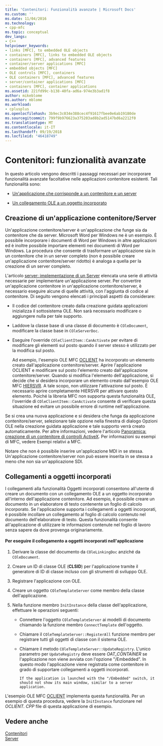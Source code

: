 ```yaml
---
title: 'Contenitori: Funzionalità avanzate | Microsoft Docs'
ms.custom: ''
ms.date: 11/04/2016
ms.technology:
- cpp-mfc
ms.topic: conceptual
dev_langs:
- C++
helpviewer_keywords:
- links [MFC], to embedded OLE objects
- containers [MFC], links to embedded OLE objects
- containers [MFC], advanced features
- container/server applications [MFC]
- embedded objects [MFC]
- OLE controls [MFC], containers
- OLE containers [MFC], advanced features
- server/container applications [MFC]
- containers [MFC], container applications
ms.assetid: 221fd99c-b138-40fa-ad6a-974e3b3ad1f8
author: mikeblome
ms.author: mblome
ms.workload:
- cplusplus
ms.openlocfilehash: 3b9ec3c034e388cec4f91617fbee0e6ab19180de
ms.sourcegitcommit: 799f9b976623a375203ad8b2ad5147bd6a2212f0
ms.translationtype: MT
ms.contentlocale: it-IT
ms.lasthandoff: 09/19/2018
ms.locfileid: "46418749"
---
```

# <a name="containers-advanced-features"></a>Contenitori: funzionalità avanzate

In questo articolo vengono descritti i passaggi necessari per incorporare funzionalità avanzate facoltative nelle applicazioni contenitore esistenti. Tali funzionalità sono:

- [Un'applicazione che corrisponde a un contenitore e un server](#_core_creating_a_container_server_application)

- [Un collegamento OLE a un oggetto incorporato](#_core_links_to_embedded_objects)

##  <a name="_core_creating_a_container_server_application"></a> Creazione di un'applicazione contenitore/Server

Un'applicazione contenitore/server è un'applicazione che funge sia da contenitore che da server. Microsoft Word per Windows ne è un esempio. È possibile incorporare i documenti di Word per Windows in altre applicazioni ed è inoltre possibile importare elementi nei documenti di Word per Windows. La procedura che consente di trasformare un'applicazione sia in un contenitore che in un server completo (non è possibile creare un'applicazione contenitore/server ridotto) è analoga a quella per la creazione di un server completo.

L'articolo [server: implementazione di un Server](../mfc/servers-implementing-a-server.md) elencata una serie di attività necessarie per implementare un'applicazione server. Per convertire un'applicazione contenitore in un'applicazione contenitore/server, è necessario eseguire alcune di quelle attività, con l'aggiunta di codice al contenitore. Di seguito vengono elencati i principali aspetti da considerare:

- Il codice del contenitore creato dalla creazione guidata applicazioni inizializza il sottosistema OLE. Non sarà necessario modificare o aggiungere nulla per tale supporto.

- Laddove la classe base di una classe di documento è `COleDocument`, modificare la classe base in `COleServerDoc`.

- Eseguire l'override `COleClientItem::CanActivate` per evitare di modificare gli elementi sul posto quando il server stesso è utilizzato per la modifica sul posto.

     Ad esempio, l'esempio OLE MFC [OCLIENT](../visual-cpp-samples.md) ha incorporato un elemento creato dall'applicazione contenitore/server. Aprire l'applicazione OCLIENT e modificare sul posto l'elemento creato dall'applicazione contenitore/server. Quando si modifica l'elemento dell'applicazione, si decide che si desidera incorporare un elemento creato dall'esempio OLE MFC [HIERSVR](../visual-cpp-samples.md). A tale scopo, non utilizzare l'attivazione sul posto. È necessario aprire completamente HIERSVR per attivare questo elemento. Poiché la libreria MFC non supporta questa funzionalità OLE, l'override di `COleClientItem::CanActivate` consente di verificare questa situazione ed evitare un possibile errore di runtime nell'applicazione.

Se si crea una nuova applicazione e si desidera che funga da applicazione contenitore/server, selezionare tale opzione nella finestra di dialogo Opzioni OLE nella creazione guidata applicazione e tale supporto verrà creato automaticamente. Per altre informazioni, vedere l'articolo [Panoramica: creazione di un contenitore di controlli ActiveX](../mfc/reference/creating-an-mfc-activex-control-container.md). Per informazioni su esempi di MFC, vedere Esempi relativi a MFC.

Notare che non è possibile inserire un'applicazione MDI in se stessa. Un'applicazione contenitore/server non può essere inserita in se stessa a meno che non sia un'applicazione SDI.

##  <a name="_core_links_to_embedded_objects"></a> Collegamenti a oggetti incorporati

I collegamenti alla funzionalità Oggetti incorporati consentono all'utente di creare un documento con un collegamento OLE a un oggetto incorporato all'interno dell'applicazione contenitore. Ad esempio, è possibile creare un documento in un elaboratore di testo contenente un foglio di calcolo incorporato. Se l'applicazione supporta i collegamenti a oggetti incorporati, è possibile incollare un collegamento al foglio di calcolo contenuto nel documento dell'elaboratore di testo. Questa funzionalità consente all'applicazione di utilizzare le informazioni contenute nel foglio di lavoro senza sapere da dove provenga originariamente.

#### <a name="to-link-to-embedded-objects-in-your-application"></a>Per eseguire il collegamento a oggetti incorporati nell'applicazione

1. Derivare la classe del documento da `COleLinkingDoc` anziché da `COleDocument`.

1. Creare un ID di classe OLE (**CLSID**) per l'applicazione tramite il generatore di ID di classe incluso con gli strumenti di sviluppo OLE.

1. Registrare l'applicazione con OLE.

1. Creare un oggetto `COleTemplateServer` come membro della classe dell'applicazione.

1. Nella funzione membro `InitInstance` della classe dell'applicazione, effettuare le operazioni seguenti:

   - Connettere l'oggetto `COleTemplateServer` ai modelli di documento chiamando la funzione membro `ConnectTemplate` dell'oggetto.

   - Chiamare il `COleTemplateServer::RegisterAll` funzione membro per registrare tutti gli oggetti di classe con il sistema OLE.

   - Chiamare il metodo `COleTemplateServer::UpdateRegistry`. L'unico parametro per `UpdateRegistry` deve essere *OAT_CONTAINER* se l'applicazione non viene avviata con l'opzione "/Embedded". In questo modo l'applicazione viene registrata come contenitore in grado di supportare collegamenti a oggetti incorporati.

         If the application is launched with the "/Embedded" switch, it should not show its main window, similar to a server application.

L'esempio OLE MFC [OCLIENT](../visual-cpp-samples.md) implementa questa funzionalità. Per un esempio di questa procedura, vedere la `InitInstance` funzionare nel *OCLIENT. CPP* file di questa applicazione di esempio.

## <a name="see-also"></a>Vedere anche

[Contenitori](../mfc/containers.md)<br/>
[Server](../mfc/servers.md)

